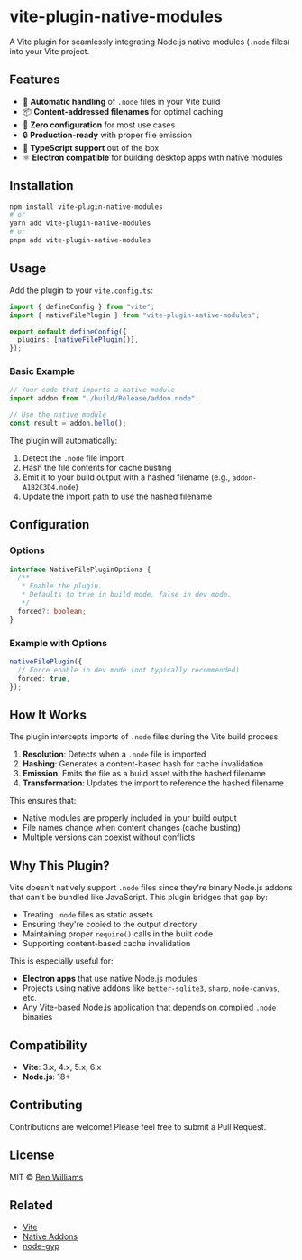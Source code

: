 # vite-plugin-native-modules

A Vite plugin for seamlessly integrating Node.js native modules (`.node` files) into your Vite project.

## Features

- 🔧 **Automatic handling** of `.node` files in your Vite build
- 📦 **Content-addressed filenames** for optimal caching
- 🚀 **Zero configuration** for most use cases
- 🔒 **Production-ready** with proper file emission
- 🎯 **TypeScript support** out of the box
- ⚛️ **Electron compatible** for building desktop apps with native modules

## Installation

```bash
npm install vite-plugin-native-modules
# or
yarn add vite-plugin-native-modules
# or
pnpm add vite-plugin-native-modules
```

## Usage

Add the plugin to your `vite.config.ts`:

```typescript
import { defineConfig } from "vite";
import { nativeFilePlugin } from "vite-plugin-native-modules";

export default defineConfig({
  plugins: [nativeFilePlugin()],
});
```

### Basic Example

```typescript
// Your code that imports a native module
import addon from "./build/Release/addon.node";

// Use the native module
const result = addon.hello();
```

The plugin will automatically:

1. Detect the `.node` file import
2. Hash the file contents for cache busting
3. Emit it to your build output with a hashed filename (e.g., `addon-A1B2C3D4.node`)
4. Update the import path to use the hashed filename

## Configuration

### Options

```typescript
interface NativeFilePluginOptions {
  /**
   * Enable the plugin.
   * Defaults to true in build mode, false in dev mode.
   */
  forced?: boolean;
}
```

### Example with Options

```typescript
nativeFilePlugin({
  // Force enable in dev mode (not typically recommended)
  forced: true,
});
```

## How It Works

The plugin intercepts imports of `.node` files during the Vite build process:

1. **Resolution**: Detects when a `.node` file is imported
2. **Hashing**: Generates a content-based hash for cache invalidation
3. **Emission**: Emits the file as a build asset with the hashed filename
4. **Transformation**: Updates the import to reference the hashed filename

This ensures that:

- Native modules are properly included in your build output
- File names change when content changes (cache busting)
- Multiple versions can coexist without conflicts

## Why This Plugin?

Vite doesn't natively support `.node` files since they're binary Node.js addons that can't be bundled like JavaScript. This plugin bridges that gap by:

- Treating `.node` files as static assets
- Ensuring they're copied to the output directory
- Maintaining proper `require()` calls in the built code
- Supporting content-based cache invalidation

This is especially useful for:

- **Electron apps** that use native Node.js modules
- Projects using native addons like `better-sqlite3`, `sharp`, `node-canvas`, etc.
- Any Vite-based Node.js application that depends on compiled `.node` binaries

## Compatibility

- **Vite**: 3.x, 4.x, 5.x, 6.x
- **Node.js**: 18+

## Contributing

Contributions are welcome! Please feel free to submit a Pull Request.

## License

MIT © [Ben Williams](https://github.com/biw)

## Related

- [Vite](https://vitejs.dev/)
- [Native Addons](https://nodejs.org/api/addons.html)
- [node-gyp](https://github.com/nodejs/node-gyp)
